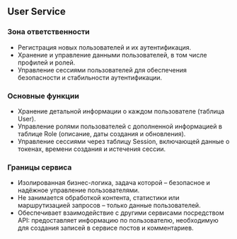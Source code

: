 ## User Service
### Зона ответственности
- Регистрация новых пользователей и их аутентификация.
- Хранение и управление данными пользователей, в том числе профилей и ролей.
- Управление сессиями пользователей для обеспечения безопасности и стабильности аутентификации.

### Основные функции
- Хранение детальной информации о каждом пользователе (таблица User).
- Управление ролями пользователей с дополненной информацией в таблице Role (описание, даты создания и обновления).
- Управление сессиями через таблицу Session, включающей данные о токенах, времени создания и истечения сессии.

### Границы сервиса
- Изолированная бизнес-логика, задача которой – безопасное и надёжное управление пользователями.
- Не занимается обработкой контента, статистики или маршрутизацией запросов – только данные пользователей.
- Обеспечивает взаимодействие с другими сервисами посредством API: предоставляет информацию по пользователю, необходимую для создания записей в сервисе постов и комментариев.
